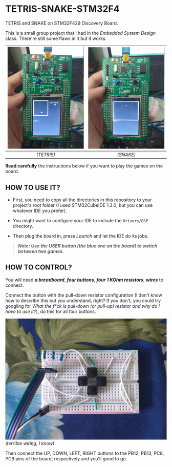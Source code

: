 # TETRIS-SNAKE-STM32F4
TETRIS and SNAKE on STM32F429 Discovery Board.

This is a small group project that I had in the *Embedded System Design* class. There're still some flaws in it but it works.

![TETRIS on STM32F429 DISCOVERY BOARD](tetris.jpg) | ![SNAKE on STM32F429 DISCOVERY BOARD](snake.jpg)
:------------------------:|:----------------------:
*(TETRIS)* | *(SNAKE)*

<!--  This is a comment.
      These tags will display images side-by-side.
      But they're not in used.
-->
<!--
<p float="left">
  <img src="tetris.jpg" width="100" />
  <img src="snake.jpg" width="100" /> 
</p>
-->

**Read carefully** the instructions below if you want to play the games on the board.

## HOW TO USE IT?

* First, you need to copy all the directories in this repository to your project's root folder (I used STM32CubeIDE 1.3.0, but you can use whatever IDE you prefer).

* You might want to configure your IDE to include the ```Drivers/BSP``` directory.

* Then plug the board in, press *Launch* and let the IDE do its jobs.

> ***Note: Use the USER button (the blue one on the board) to switch between two games.***

## HOW TO CONTROL?

You will need ***a breadboard***, ***four buttons***, ***four 1 KOhm resistors***, ***wires*** to connect.

Connect the button with the pull-down resistor configuration (I don't know how to describe this but you understand, right? If you don't, you could try googling for _What the f*ck is pull-down (or pull-up) resistor and why do I have to use it?_), do this for all four buttons.

![terrible wiring, I know](buttons_wiring.jpg)
*(terrible wiring, I know)*

Then connect the UP, DOWN, LEFT, RIGHT buttons to the PB12, PB13, PC8, PC9 pins of the board, respectively and you'll good to go.
